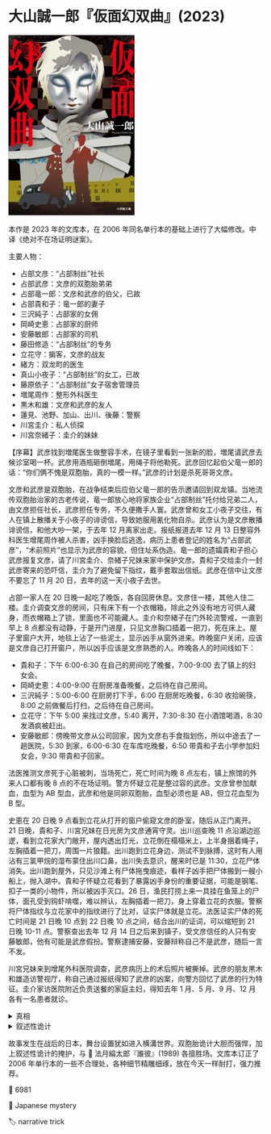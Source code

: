 # 大山誠一郎『仮面幻双曲』(2023)

<img src=images/2023_cover.jpg width=250/>

本作是 2023 年的文库本，在 2006 年同名单行本的基础上进行了大幅修改。中译《绝对不在场证明谜案》。

主要人物：
* 占部文彦：“占部制丝”社长
* 占部武彦：文彦的双胞胎弟弟
* 占部竜一郎：文彦和武彦的伯父，已故
* 占部貴和子：竜一郎的妻子
* 三沢純子：占部家的女佣
* 岡崎史恵：占部家的厨师
* 安藤敏郎：占部家的司机
* 藤田修造：“占部制丝”的专务
* 立花守：掮客，文彦的战友
* 緒方：双龙町的医生
* 真山小夜子：“占部制丝”的女工，已故
* 藤原依子：“占部制丝”女子宿舍管理员
* 増尾周作：整形外科医生
* 黒木和雄：文彦和武彦的友人
* 蓮見、池野、加山、出川、後藤：警察
* 川宮圭介：私人侦探
* 川宮奈緒子：圭介的妹妹

【序幕】武彦找到増尾医生做整容手术，在镜子里看到一张新的脸，増尾请武彦去候诊室喝一杯。武彦用酒瓶砸倒増尾，用绳子将他勒死。武彦回忆起伯父竜一郎的话：“你们俩不愧是双胞胎，真的一模一样。”武彦的计划是杀死哥哥文彦。

文彦和武彦是双胞胎，在战争结束后应伯父竜一郎的告示邀请回到双龙镇。当地流传双胞胎治家的古老传说，竜一郎放心地将家族企业“占部制丝”托付给兄弟二人，由文彦担任社长，武彦担任专务，不久便撒手人寰。武彦曾和女工小夜子交往，有人在镇上散播关于小夜子的诽谤信，导致她服用氰化物自杀。武彦认为是文彦散播诽谤信，和他大吵一架，于去年 12 月离家出走。报纸报道去年 12 月 13 日整容外科医生增尾周作被人杀害，凶手换脸后逃逸，病历上患者登记的姓名为“占部武彦”，“术前照片”也显示为武彦的容貌，但住址系伪造。竜一郎的遗孀貴和子担心武彦报复文彦，请了川宮圭介、奈緒子兄妹来家中保护文彦。貴和子交给圭介一封武彦寄来的恐吓信，圭介为了避免留下指纹，戴手套取出信纸。武彦在信中让文彦不要忘了 11 月 20 日，去年的这一天小夜子去世。

占部一家人在 20 日晚一起吃了晚饭，各自回房休息。文彦住一楼，其他人住二楼。圭介调查文彦的房间，只有床下有一个衣帽箱，除此之外没有地方可供人藏身，而衣帽箱上了锁，里面也不可能藏人。圭介和奈緒子在门外轮流警戒，一直到早上 8 点都没有动静，于是开门进屋，只见文彦胸口插着一把刀，死在床上。屋子里窗户大开，地毯上沾了一些泥土，显示凶手从窗外进来。昨晚窗户关闭，应该是文彦自己打开窗户，所以凶手应该是文彦熟悉的人。昨晚各人的时间线如下：

* 貴和子：下午 6:00-6:30 在自己的房间吃了晚餐，7:00-9:00 去了镇上的妇女会。
* 岡崎史恵：4:00-9:00 在厨房准备晚餐，之后待在自己房间。
* 三沢純子：5:00-6:00 在厨房打下手，6:00 在厨房吃晚餐，6:30 收拾碗筷，8:00 之前做餐后打扫，之后待在自己房间。
* 立花守：下午 5:00 来找过文彦，5:40 离开，7:30-8:30 在小酒馆喝酒，8:30 发酒疯被赶出。
* 安藤敏郎：傍晚带文彦从公司回家，因为文彦右手食指划伤，所以中途去了一趟医院，5:30 到家，6:00-6:30 在车库吃晚餐，6:50 带貴和子去小学参加妇女会，9:30 带貴和子回家。

法医推测文彦死于心脏被刺，当场死亡，死亡时间为晚 8 点左右，镇上旅馆的外来人口都有晚 8 点的不在场证明。警方怀疑立花是整过容的武彦。文彦曾参加献血，血型为 AB 型血，武彦和他是同卵双胞胎，血型必须也是 AB，但立花血型为 B 型。

史恵在 20 日晚 9 点看到立花从打开的窗户偷窥文彦的卧室，随后从正门离开。21 日晚，貴和子、川宮兄妹在日光房为文彦通宵守灵。出川巡查晚 11 点沿湖边巡逻，看到立花家大门敞开，屋内透出灯光，立花倒在榻榻米上，上半身捆着绳子，左胸插着一把刀，周围一片狼籍。出川跑到立花身边，测试不到脉搏，这时有人用沾有三氯甲烷的湿布蒙住出川口鼻，出川失去意识，醒来时已是 11:30，立花尸体消失。出川跑到屋外，只见沙滩上有尸体拖曳痕迹，看样子凶手把尸体搬到一艘小船上，抛入湖中。貴和子怀疑立花看到了暴露凶手身份的重要证据，可能是钢笔、扣子一类的小物件，所以被凶手灭口。26 日，渔民打捞上来一具挂在鱼笼上的尸体，面孔受到钩虾啃噬，难以辨认，左胸插着一把刀，身上穿着立花的衣服。警察将尸体指纹与立花家中的指纹进行了比对，证实尸体就是立花。法医证实尸体的死亡时间是 21 日晚 10 点到 22 日晚 10 点之间，结合出川的证词，可以缩短到 21 日晚 10-11 点。警察查出去年 12 月 14 日之后来到镇子，受文彦信任的人只有安藤敏郎，他有可能是武彦假扮。警察逮捕安藤，安藤辩称自己不是武彦，随后一言不发。

川宮兄妹来到增尾外科医院调查，武彦病历上的术后照片被撕掉。武彦的朋友黒木和雄造访警视厅，称自己通过报纸得知了武彦的凶案，向警方回忆了武彦的行为特征。圭介家访医院附近负责送餐的家庭主妇，得知去年 1 月、5 月、9 月、12 月各有一名患者就诊。

<details><summary>真相</summary>
黑木在奔赴军营的前一天去了一趟银座，远远望到了武彦的身影（伏线）。如果文彦和武彦是同卵双胞胎，那么黑木从远处应该无法分辨是谁，这说明文彦和武彦其实是相貌不同的异卵双胞胎。武彦 1 月做了整形手术，将自己整成和文彦相同的模样，1 月 28 日与文彦一起来到双龙镇，为的是能以双胞胎的身份满足竜一郎的迷信，继承他的家业。武彦后来将 1 月的病历篡改为 12 月，他 12 月其实没有再做手术，附近的主妇看到他脸上缠了绷带，误以为他做了手术。武彦杀死增尾医生，是为了强化这一错觉，让人以为自己整成了不一样的脸。武彦贴上假胡子，戴上眼镜，冒充为立花守，在 2 月来到双龙镇。为了不让文彦起疑，武彦谎称自己惹了黑道，需要变装避风头，让文彦替自己隐瞒身份。武彦和立花守的血型均为 B 型（异卵双胞胎的血型可以不同），他篡改病历把 B 型改为 AB 型。

20 日下午，武彦以立花的身份来到文彦家，等文彦回家后将其迷晕，锁在床下的衣帽箱里，然后变身文彦和大家一起吃晚饭（伏线：文彦右手受伤，却仍能拿筷子）。晚 7 点武彦逼迫文彦吃了晚餐，让文彦换上自己的衣服，再次塞入衣帽箱中。7:30-8:30 武彦以立花的身份来到小酒馆，获得不在场证明，9 点他从窗户返回卧室，把文彦从衣帽箱中拉出来杀害，然后返回立花家。法医以为文彦在 6 点吃的晚餐，胃里的内容物消化了两个小时，所以判断死亡时间为 8 点，而真正的死亡时间在 9 点。

文彦胃里检测出和晚餐相同的内容物，当晚只有貴和子在自己的房间用餐，所以她是武彦的同伙，把自己的晚餐从窗户递给了武彦。貴和子谋害了小夜子，目的是为了给武彦提供杀害文彦的假理由。20 日下午貴和子给圭介看武彦写的恐吓信，当时信纸上还没有文彦的指纹，文彦死后貴和子先在信纸上留下文彦的指纹，再留下自己的指纹，制造文彦给自己看信的假象。貴和子一直等到 20 日才叫川宮兄妹来双龙镇，是不想让他们提前看到文彦，以免露馅。

貴和子骗武彦说他遭到警察怀疑，必须制造“立花死亡”的假象脱身。貴和子替文彦守灵时，让武彦将棺材中的文彦尸体搬出，用小船通过琵琶湖运到了立花家，换上立花的衣物，伪装成立花的尸体，并用绳子将尸体捆绑，掩盖尸僵的事实。死后一天左右，尸体会产生角膜混浊现象，所以“立花的尸体”闭着眼睛（伏线）。武彦打翻立花家的家具，伪造凶案现场，等出川巡查发现假尸体，便从身后将他迷晕，用小船把文彦的尸体运回占部家后院，在池塘边的小屋中度过一夜，第二天早上 7 点后再把尸体运回日光房，火化后消灭一切痕迹。貴和子通宵守灵，是为了防止有人打开棺材。貴和子骗武彦穿上立花的衣服，在小船上将其刺杀（必须确保伤口位置也在左胸），把尸体沉入水闸下方，等到三天后的 25 日晚，再用小船把武彦的尸体挂到湖中央的鱼笼上，26 日被人发现。貴和子的动机是夺取家族企业的经营权。

安藤敏郎的真实身份是小夜子的哥哥。
</details>

<details><summary>叙述性诡计</summary>
序幕分为两段：

1. 武彦整容成功，増尾请武彦去候诊室喝一杯。
2. 武彦用酒瓶砸倒増尾，用绳子将他勒死。

第一段发生在去年 1 月，第二段发生在去年 12 月。
</details>

故事发生在战后的日本，舞台设置犹如进入横溝世界。双胞胎诡计大胆而强悍，加上叙述性诡计的掩护，与 📖 法月綸太郎『誰彼』(1989) 各擅胜场。文库本订正了 2006 年单行本的一些不合理处，各种细节精雕细琢，放在今天一样耐打，强力推荐。

:link: 6981

:file_folder: Japanese mystery

:label: narrative trick
